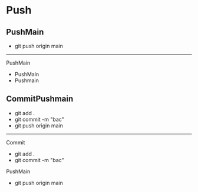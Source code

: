 # Push

## PushMain
- git push origin main
---
PushMain
- PushMain
- Pushmain

## CommitPushmain
- git add .
- git commit -m "bac"
- git push origin main
---
Commit
- git add .
- git commit -m "bac"

PushMain
- git push origin main



